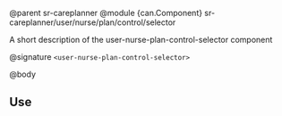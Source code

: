 @parent sr-careplanner
@module {can.Component} sr-careplanner/user/nurse/plan/control/selector <user-nurse-plan-control-selector>

A short description of the user-nurse-plan-control-selector component

@signature `<user-nurse-plan-control-selector>`

@body

## Use

